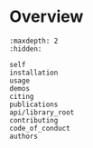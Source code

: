 # Overview

```{toctree}
:maxdepth: 2
:hidden:

self
installation
usage
demos
citing
publications
api/library_root
contributing
code_of_conduct
authors
```

```{include} ../README.md
```
